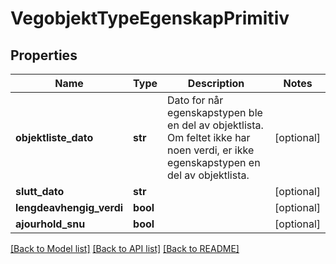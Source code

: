 # VegobjektTypeEgenskapPrimitiv

## Properties
Name | Type | Description | Notes
------------ | ------------- | ------------- | -------------
**objektliste_dato** | **str** | Dato for når egenskapstypen ble en del av objektlista. Om feltet ikke har noen verdi, er ikke egenskapstypen en del av objektlista. | [optional] 
**slutt_dato** | **str** |  | [optional] 
**lengdeavhengig_verdi** | **bool** |  | [optional] 
**ajourhold_snu** | **bool** |  | [optional] 

[[Back to Model list]](../README.md#documentation-for-models) [[Back to API list]](../README.md#documentation-for-api-endpoints) [[Back to README]](../README.md)

